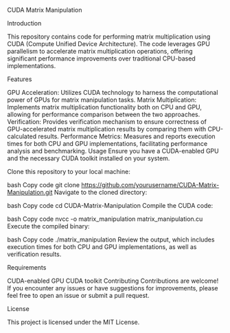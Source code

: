 CUDA Matrix Manipulation

Introduction

This repository contains code for performing matrix multiplication using CUDA (Compute Unified Device Architecture). The code leverages GPU parallelism to accelerate matrix multiplication operations, offering significant performance improvements over traditional CPU-based implementations.

Features

GPU Acceleration: Utilizes CUDA technology to harness the computational power of GPUs for matrix manipulation tasks.
Matrix Multiplication: Implements matrix multiplication functionality both on CPU and GPU, allowing for performance comparison between the two approaches.
Verification: Provides verification mechanism to ensure correctness of GPU-accelerated matrix multiplication results by comparing them with CPU-calculated results.
Performance Metrics: Measures and reports execution times for both CPU and GPU implementations, facilitating performance analysis and benchmarking.
Usage
Ensure you have a CUDA-enabled GPU and the necessary CUDA toolkit installed on your system.

Clone this repository to your local machine:

bash
Copy code
git clone https://github.com/yourusername/CUDA-Matrix-Manipulation.git
Navigate to the cloned directory:

bash
Copy code
cd CUDA-Matrix-Manipulation
Compile the CUDA code:

bash
Copy code
nvcc -o matrix_manipulation matrix_manipulation.cu
Execute the compiled binary:

bash
Copy code
./matrix_manipulation
Review the output, which includes execution times for both CPU and GPU implementations, as well as verification results.

Requirements

CUDA-enabled GPU
CUDA toolkit
Contributing
Contributions are welcome! If you encounter any issues or have suggestions for improvements, please feel free to open an issue or submit a pull request.

License

This project is licensed under the MIT License.
